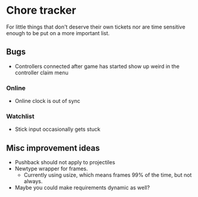 # Chore tracker

For little things that don't deserve their own tickets nor are time sensitive
enough to be put on a more important list.

## Bugs

- Controllers connected after game has started show up weird in the controller claim menu

### Online

- Online clock is out of sync

### Watchlist

- Stick input occasionally gets stuck

## Misc improvement ideas

- Pushback should not apply to projectiles
- Newtype wrapper for frames.
  - Currently using usize, which means frames 99% of the time, but not always.
- Maybe you could make requirements dynamic as well?
